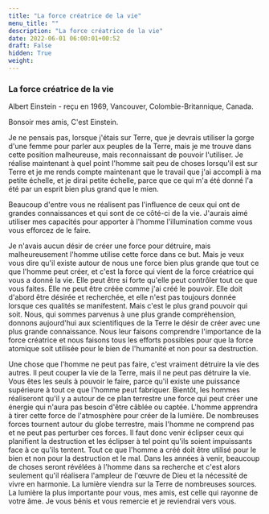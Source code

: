 ```yaml
---
title: "La force créatrice de la vie"
menu_title: ""
description: "La force créatrice de la vie"
date: 2022-06-01 06:00:01+00:52
draft: False
hidden: True
weight:
---
```

### La force créatrice de la vie

Albert Einstein - reçu en 1969, Vancouver, Colombie-Britannique, Canada.

Bonsoir mes amis, C'est Einstein.

Je ne pensais pas, lorsque j'étais sur Terre, que je devrais utiliser la gorge d'une femme pour parler aux peuples de la Terre, mais je me trouve dans cette position malheureuse, mais reconnaissant de pouvoir l'utiliser. Je réalise maintenant à quel point l'homme sait peu de choses lorsqu'il est sur Terre et je me rends compte maintenant que le travail que j'ai accompli à ma petite échelle, et je dirai petite échelle, parce que ce qui m'a été donné l'a été par un esprit bien plus grand que le mien.

Beaucoup d'entre vous ne réalisent pas l'influence de ceux qui ont de grandes connaissances et qui sont de ce côté-ci de la vie. J'aurais aimé utiliser mes capacités pour apporter à l'homme l'illumination comme vous vous efforcez de le faire.

Je n'avais aucun désir de créer une force pour détruire, mais malheureusement l'homme utilise cette force dans ce but. Mais je veux vous dire qu'il existe autour de nous une force bien plus grande que tout ce que l'homme peut créer, et c'est la force qui vient de la force créatrice qui vous a donné la vie. Elle peut être si forte qu'elle peut contrôler tout ce que vous faites. Elle ne peut être créée comme j'ai créé le pouvoir. Elle doit d'abord être désirée et recherchée, et elle n'est pas toujours donnée lorsque ces qualités se manifestent. Mais c'est le plus grand pouvoir qui soit. Nous, qui sommes parvenus à une plus grande compréhension, donnons aujourd'hui aux scientifiques de la Terre le désir de créer avec une plus grande connaissance. Nous leur faisons comprendre l'importance de la force créatrice et nous faisons tous les efforts possibles pour que la force atomique soit utilisée pour le bien de l'humanité et non pour sa destruction. 

Une chose que l'homme ne peut pas faire, c'est vraiment détruire la vie des autres. Il peut couper la vie de la Terre, mais il ne peut pas détruire la vie. Vous êtes les seuls à pouvoir le faire, parce qu'il existe une puissance supérieure à tout ce que l'homme peut fabriquer. Bientôt, les hommes réaliseront qu'il y a autour de ce plan terrestre une force qui peut créer une énergie qui n'aura pas besoin d'être câblée ou captée. L'homme apprendra à tirer cette force de l'atmosphère pour créer de la lumière. De nombreuses forces tournent autour du globe terrestre, mais l'homme ne comprend pas et ne peut pas perturber ces forces. Il faut donc venir éclipser ceux qui planifient la destruction et les éclipser à tel point qu'ils soient impuissants face à ce qu'ils tentent. Tout ce que l'homme a créé doit être utilisé pour le bien et non pour la destruction et le mal. Dans les années à venir, beaucoup de choses seront révélées à l'homme dans sa recherche et c'est alors seulement qu'il réalisera l'ampleur de l'œuvre de Dieu et la nécessité de vivre en harmonie. La lumière viendra sur la Terre de nombreuses sources. La lumière la plus importante pour vous, mes amis, est celle qui rayonne de votre âme. Je vous bénis et vous remercie et je reviendrai vers vous.
